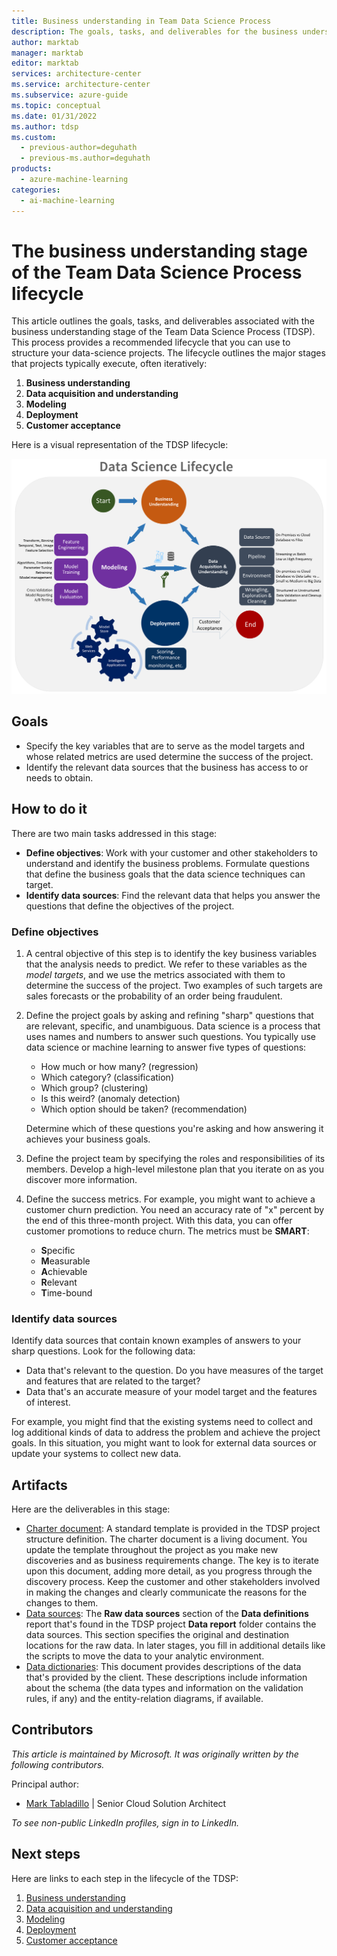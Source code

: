 ```yaml
---
title: Business understanding in Team Data Science Process
description: The goals, tasks, and deliverables for the business understanding stage of your data-science projects in the Team Data Science Process.
author: marktab
manager: marktab
editor: marktab
services: architecture-center
ms.service: architecture-center
ms.subservice: azure-guide
ms.topic: conceptual
ms.date: 01/31/2022
ms.author: tdsp
ms.custom:
  - previous-author=deguhath
  - previous-ms.author=deguhath
products:
  - azure-machine-learning
categories:
  - ai-machine-learning
---
```

# The business understanding stage of the Team Data Science Process lifecycle

This article outlines the goals, tasks, and deliverables associated with the business understanding stage of the Team Data Science Process (TDSP). This process provides a recommended lifecycle that you can use to structure your data-science projects. The lifecycle outlines the major stages that projects typically execute, often iteratively:

   1. **Business understanding**
   2. **Data acquisition and understanding**
   3. **Modeling**
   4. **Deployment**
   5. **Customer acceptance**

Here is a visual representation of the TDSP lifecycle:

![TDSP lifecycle](./media/lifecycle/tdsp-lifecycle2.png)

## Goals
* Specify the key variables that are to serve as the model targets and whose related metrics are used determine the success of the project.
* Identify the relevant data sources that the business has access to or needs to obtain.

## How to do it
There are two main tasks addressed in this stage:

   * **Define objectives**: Work with your customer and other stakeholders to understand and identify the business problems. Formulate questions that define the business goals that the data science techniques can target.
   * **Identify data sources**: Find the relevant data that helps you answer the questions that define the objectives of the project.

### Define objectives
1. A central objective of this step is to identify the key business variables that the analysis needs to predict. We refer to these variables as the *model targets*, and we use the metrics associated with them to determine the success of the project. Two examples of such targets are sales forecasts or the probability of an order being fraudulent.

2. Define the project goals by asking and refining "sharp" questions that are relevant, specific, and unambiguous. Data science is a process that uses names and numbers to answer such questions. You typically use data science or machine learning to answer five types of questions:

   * How much or how many? (regression)
   * Which category? (classification)
   * Which group? (clustering)
   * Is this weird? (anomaly detection)
   * Which option should be taken? (recommendation)

   Determine which of these questions you're asking and how answering it achieves your business goals.

3. Define the project team by specifying the roles and responsibilities of its members. Develop a high-level milestone plan that you iterate on as you discover more information.

4. Define the success metrics. For example, you might want to achieve a customer churn prediction. You need an accuracy rate of "x" percent by the end of this three-month project. With this data, you can offer customer promotions to reduce churn. The metrics must be **SMART**:

   * **S**pecific
   * **M**easurable
   * **A**chievable
   * **R**elevant
   * **T**ime-bound

### Identify data sources
Identify data sources that contain known examples of answers to your sharp questions. Look for the following data:

* Data that's relevant to the question. Do you have measures of the target and features that are related to the target?
* Data that's an accurate measure of your model target and the features of interest.

For example, you might find that the existing systems need to collect and log additional kinds of data to address the problem and achieve the project goals. In this situation, you might want to look for external data sources or update your systems to collect new data.

## Artifacts
Here are the deliverables in this stage:

   * [Charter document](https://github.com/Azure/Azure-TDSP-ProjectTemplate/blob/master/Docs/Project/Charter.md): A standard template is provided in the TDSP project structure definition. The charter document is a living document. You update the template throughout the project as you make new discoveries and as business requirements change. The key is to iterate upon this document, adding more detail, as you progress through the discovery process. Keep the customer and other stakeholders involved in making the changes and clearly communicate the reasons for the changes to them.
   * [Data sources](https://github.com/Azure/Azure-TDSP-ProjectTemplate/blob/master/Docs/Data_Report/Data%20Defintion.md#raw-data-sources): The **Raw data sources** section of the **Data definitions** report that's found in the TDSP project **Data report** folder contains the data sources. This section specifies the original and destination locations for the raw data. In later stages, you fill in additional details like the scripts to move the data to your analytic environment.
   * [Data dictionaries](https://github.com/Azure/Azure-TDSP-ProjectTemplate/tree/master/Docs/Data_Dictionaries): This document provides descriptions of the data that's provided by the client. These descriptions include information about the schema (the data types and information on the validation rules, if any) and the entity-relation diagrams, if available.

## Contributors

*This article is maintained by Microsoft. It was originally written by the following contributors.* 

Principal author:

 - [Mark Tabladillo](https://www.linkedin.com/in/marktab/) | Senior Cloud Solution Architect

*To see non-public LinkedIn profiles, sign in to LinkedIn.*

## Next steps

Here are links to each step in the lifecycle of the TDSP:

   1. [Business understanding](lifecycle-business-understanding.md)
   2. [Data acquisition and understanding](lifecycle-data.md)
   3. [Modeling](lifecycle-modeling.md)
   4. [Deployment](lifecycle-deployment.md)
   5. [Customer acceptance](lifecycle-acceptance.md)
